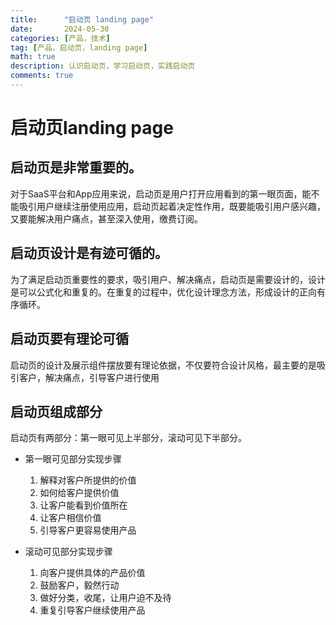 ```yaml
---
title:      "启动页 landing page"
date:       2024-05-30
categories: [产品，技术]
tag: [产品，启动页，landing page]
math: true
description: 认识启动页，学习启动页，实践启动页
comments: true
---
```


# 启动页landing page

## 启动页是非常重要的。

对于SaaS平台和App应用来说，启动页是用户打开应用看到的第一眼页面，能不能吸引用户继续注册使用应用，启动页起着决定性作用，既要能吸引用户感兴趣，又要能解决用户痛点，甚至深入使用，缴费订阅。

## 启动页设计是有迹可循的。
为了满足启动页重要性的要求，吸引用户、解决痛点，启动页是需要设计的，设计是可以公式化和重复的。在重复的过程中，优化设计理念方法，形成设计的正向有序循环。

## 启动页要有理论可循
启动页的设计及展示组件摆放要有理论依据，不仅要符合设计风格，最主要的是吸引客户，解决痛点，引导客户进行使用

## 启动页组成部分
启动页有两部分：第一眼可见上半部分，滚动可见下半部分。

- 第一眼可见部分实现步骤
  1. 解释对客户所提供的价值
  2. 如何给客户提供价值
  3. 让客户能看到价值所在
  4. 让客户相信价值
  5. 引导客户更容易使用产品

- 滚动可见部分实现步骤
  1. 向客户提供具体的产品价值
  2. 鼓励客户，毅然行动
  3. 做好分类，收尾，让用户迫不及待
  4. 重复引导客户继续使用产品
